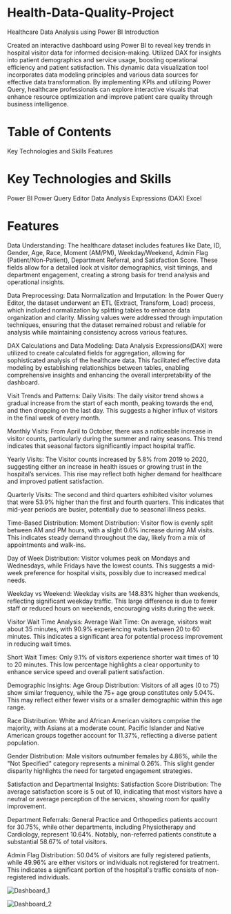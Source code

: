 # Health-Data-Quality-Project
Healthcare Data Analysis using Power BI
Introduction

Created an interactive dashboard using Power BI to reveal key trends in hospital visitor data for informed decision-making. Utilized DAX for insights into patient demographics and service usage, boosting operational efficiency and patient satisfaction. This dynamic data visualization tool incorporates data modeling principles and various data sources for effective data transformation. By implementing KPIs and utilizing Power Query, healthcare professionals can explore interactive visuals that enhance resource optimization and improve patient care quality through business intelligence.


# Table of Contents

Key Technologies and Skills
Features

# Key Technologies and Skills

Power BI
Power Query Editor
Data Analysis Expressions (DAX)
Excel

# Features

Data Understanding:
The healthcare dataset includes features like Date, ID, Gender, Age, Race, Moment (AM/PM), Weekday/Weekend, Admin Flag (Patient/Non-Patient), Department Referral, and Satisfaction Score. These fields allow for a detailed look at visitor demographics, visit timings, and department engagement, creating a strong basis for trend analysis and operational insights.

Data Preprocessing:
Data Normalization and Imputation: In the Power Query Editor, the dataset underwent an ETL (Extract, Transform, Load) process, which included normalization by splitting tables to enhance data organization and clarity. Missing values were addressed through imputation techniques, ensuring that the dataset remained robust and reliable for analysis while maintaining consistency across various features.

DAX Calculations and Data Modeling: Data Analysis Expressions(DAX) were utilized to create calculated fields for aggregation, allowing for sophisticated analysis of the healthcare data. This facilitated effective data modeling by establishing relationships between tables, enabling comprehensive insights and enhancing the overall interpretability of the dashboard.

Visit Trends and Patterns:
Daily Visits: The daily visitor trend shows a gradual increase from the start of each month, peaking towards the end, and then dropping on the last day. This suggests a higher influx of visitors in the final week of every month.

Monthly Visits: From April to October, there was a noticeable increase in visitor counts, particularly during the summer and rainy seasons. This trend indicates that seasonal factors significantly impact hospital traffic.

Yearly Visits: The Visitor counts increased by 5.8% from 2019 to 2020, suggesting either an increase in health issues or growing trust in the hospital’s services. This rise may reflect both higher demand for healthcare and improved patient satisfaction.

Quarterly Visits: The second and third quarters exhibited visitor volumes that were 53.9% higher than the first and fourth quarters. This indicates that mid-year periods are busier, potentially due to seasonal illness peaks.

Time-Based Distribution:
Moment Distribution: Visitor flow is evenly split between AM and PM hours, with a slight 0.6% increase during AM visits. This indicates steady demand throughout the day, likely from a mix of appointments and walk-ins.

Day of Week Distribution: Visitor volumes peak on Mondays and Wednesdays, while Fridays have the lowest counts. This suggests a mid-week preference for hospital visits, possibly due to increased medical needs.

Weekday vs Weekend: Weekday visits are 148.83% higher than weekends, reflecting significant weekday traffic. This large difference is due to fewer staff or reduced hours on weekends, encouraging visits during the week.

Visitor Wait Time Analysis:
Average Wait Time: On average, visitors wait about 35 minutes, with 90.9% experiencing waits between 20 to 60 minutes. This indicates a significant area for potential process improvement in reducing wait times.

Short Wait Times: Only 9.1% of visitors experience shorter wait times of 10 to 20 minutes. This low percentage highlights a clear opportunity to enhance service speed and overall patient satisfaction.

Demographic Insights:
Age Group Distribution: Visitors of all ages (0 to 75) show similar frequency, while the 75+ age group constitutes only 5.04%. This may reflect either fewer visits or a smaller demographic within this age range.

Race Distribution: White and African American visitors comprise the majority, with Asians at a moderate count. Pacific Islander and Native American groups together account for 11.37%, reflecting a diverse patient population.

Gender Distribution: Male visitors outnumber females by 4.86%, while the "Not Specified" category represents a minimal 0.26%. This slight gender disparity highlights the need for targeted engagement strategies.

Satisfaction and Departmental Insights:
Satisfaction Score Distribution: The average satisfaction score is 5 out of 10, indicating that most visitors have a neutral or average perception of the services, showing room for quality improvement.

Department Referrals: General Practice and Orthopedics patients account for 30.75%, while other departments, including Physiotherapy and Cardiology, represent 10.64%. Notably, non-referred patients constitute a substantial 58.67% of total visitors.

Admin Flag Distribution: 50.04% of visitors are fully registered patients, while 49.96% are either visitors or individuals not registered for treatment. This indicates a significant portion of the hospital's traffic consists of non-registered individuals.


![Dashboard_1](https://github.com/user-attachments/assets/270279f3-fd00-42db-9c8b-3225fb6bdf2a)

![Dashboard_2](https://github.com/user-attachments/assets/7edde24e-e6f0-4187-93c7-bcdd58fefde0)



